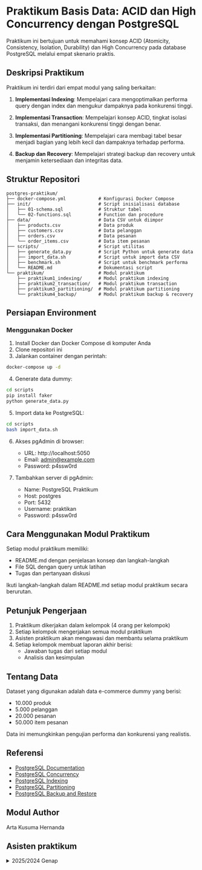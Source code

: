 # Praktikum Basis Data: ACID dan High Concurrency dengan PostgreSQL

Praktikum ini bertujuan untuk memahami konsep ACID (Atomicity, Consistency, Isolation, Durability) dan High Concurrency pada database PostgreSQL melalui empat skenario praktis.

## Deskripsi Praktikum

Praktikum ini terdiri dari empat modul yang saling berkaitan:

1. **Implementasi Indexing**: Mempelajari cara mengoptimalkan performa query dengan index dan mengukur dampaknya pada konkurensi tinggi.

2. **Implementasi Transaction**: Mempelajari konsep ACID, tingkat isolasi transaksi, dan menangani konkurensi tinggi dengan benar.

3. **Implementasi Partitioning**: Mempelajari cara membagi tabel besar menjadi bagian yang lebih kecil dan dampaknya terhadap performa.

4. **Backup dan Recovery**: Mempelajari strategi backup dan recovery untuk menjamin ketersediaan dan integritas data.

## Struktur Repositori

```
postgres-praktikum/
├── docker-compose.yml            # Konfigurasi Docker Compose
├── init/                         # Script inisialisasi database
│   ├── 01-schema.sql             # Struktur tabel
│   └── 02-functions.sql          # Function dan procedure
├── data/                         # Data CSV untuk diimpor
│   ├── products.csv              # Data produk
│   ├── customers.csv             # Data pelanggan
│   ├── orders.csv                # Data pesanan
│   └── order_items.csv           # Data item pesanan
├── scripts/                      # Script utilitas
│   ├── generate_data.py          # Script Python untuk generate data
│   ├── import_data.sh            # Script untuk import data CSV
│   ├── benchmark.sh              # Script untuk benchmark performa
│   └── README.md                 # Dokumentasi script
└── praktikum/                    # Modul praktikum
    ├── praktikum1_indexing/      # Modul praktikum indexing
    ├── praktikum2_transaction/   # Modul praktikum transaction
    ├── praktikum3_partitioning/  # Modul praktikum partitioning
    └── praktikum4_backup/        # Modul praktikum backup & recovery
```

## Persiapan Environment

### Menggunakan Docker

1. Install Docker dan Docker Compose di komputer Anda
2. Clone repositori ini
3. Jalankan container dengan perintah:

```bash
docker-compose up -d
```

4. Generate data dummy:

```bash
cd scripts
pip install faker
python generate_data.py
```

5. Import data ke PostgreSQL:

```bash
cd scripts
bash import_data.sh
```

6. Akses pgAdmin di browser:
   - URL: http://localhost:5050
   - Email: admin@example.com
   - Password: p4ssw0rd

7. Tambahkan server di pgAdmin:
   - Name: PostgreSQL Praktikum
   - Host: postgres
   - Port: 5432
   - Username: praktikan
   - Password: p4ssw0rd

## Cara Menggunakan Modul Praktikum

Setiap modul praktikum memiliki:
- README.md dengan penjelasan konsep dan langkah-langkah
- File SQL dengan query untuk latihan
- Tugas dan pertanyaan diskusi

Ikuti langkah-langkah dalam README.md setiap modul praktikum secara berurutan.

## Petunjuk Pengerjaan

1. Praktikum dikerjakan dalam kelompok (4 orang per kelompok)
2. Setiap kelompok mengerjakan semua modul praktikum
3. Asisten praktikum akan mengawasi dan membantu selama praktikum
4. Setiap kelompok membuat laporan akhir berisi:
   - Jawaban tugas dari setiap modul
   - Analisis dan kesimpulan

## Tentang Data

Dataset yang digunakan adalah data e-commerce dummy yang berisi:
- 10.000 produk
- 5.000 pelanggan
- 20.000 pesanan
- 50.000 item pesanan

Data ini memungkinkan pengujian performa dan konkurensi yang realistis.

## Referensi

- [PostgreSQL Documentation](https://www.postgresql.org/docs/)
- [PostgreSQL Concurrency](https://www.postgresql.org/docs/current/mvcc.html)
- [PostgreSQL Indexing](https://www.postgresql.org/docs/current/indexes.html)
- [PostgreSQL Partitioning](https://www.postgresql.org/docs/current/ddl-partitioning.html)
- [PostgreSQL Backup and Restore](https://www.postgresql.org/docs/current/backup.html)

## Modul Author
Arta Kusuma Hernanda

## Asisten praktikum
<details>
  <summary>2025/2024 Genap</summary>

5024211001 - Reza Ali Nirwansyah
5024211004 - Kenanya Keandra Adriel Prasetyo
5024211005 - Sulthan Daffa Arif Mahmudi
5024211013 - Annafi Nur Jayani
5024221001 - Rezky Dwisantika Pujiastuti
5024221011 - Farrell Rafee Sudjatmiko
5024221023 - Hendrich Ardthian Breshman Panjaitan
5024221052 - Pranaditya Tri Jyotista Vavitram Putra Sudana
5024221058 - Rigel Ramadhani Waloni
5024221064 - Ahmad Wildan Syahputra
5024221066 - Imanuel Daulat Satrio Utomo Siahaan
5024221067 - Adhitya Raufarhan Sukmana

</details>